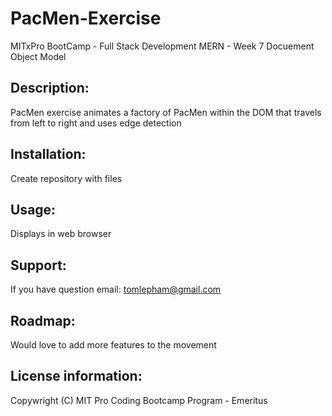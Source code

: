 # PacMen-Exercise
MITxPro BootCamp - Full Stack Development MERN - Week 7 Docuement Object Model 

## Description: 
PacMen exercise animates a factory of PacMen within the DOM that travels from left to right and uses edge detection

## Installation: 
Create repository with files

## Usage: 
Displays in web browser

## Support: 
If you have question email: tomlepham@gmail.com

## Roadmap: 
Would love to add more features to the movement

## License information:
Copywright (C) MIT Pro Coding Bootcamp Program - Emeritus
